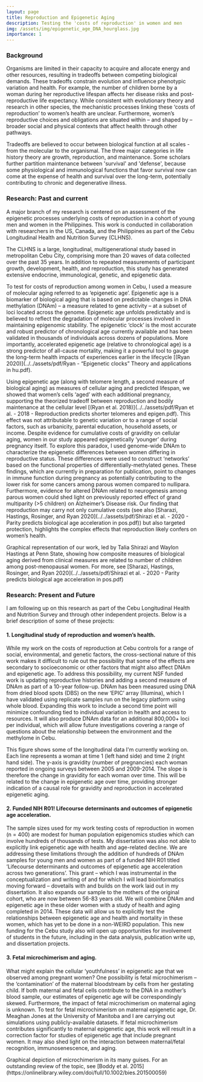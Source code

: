 ```yaml
---
layout: page
title: Reproduction and Epigenetic Aging
description: Testing the 'costs of reproduction' in women and men
img: /assets/img/epigenetic_age_DNA_hourglass.jpg
importance: 1
---
```

### Background 

Organisms are limited in their capacity to acquire and allocate energy and other resources, resulting in tradeoffs between competing biological demands. These tradeoffs constrain evolution and influence phenotypic variation and health. For example, the number of children borne by a woman during her reproductive lifespan affects her disease risks and post-reproductive life expectancy. While consistent with evolutionary theory and research in other species, the mechanistic processes linking these ‘costs of reproduction’ to women’s health are unclear. Furthermore, women’s reproductive choices and obligations are situated within – and shaped by – broader social and physical contexts that affect health through other pathways. 

<div class="row">
    <div class="col-sm mt-3 mt-md-0">
        <img class="img-fluid rounded z-depth-1" src="{{ '/assets/img/tradeoffs.jpg' | relative_url }}" alt="" title="example image"/>
    </div>
</div>
<div class="caption">
    Tradeoffs are believed to occur between biological function at all scales - from the molecular to the organismal. The three major categories in life history theory are growth, reproduction, and maintenance. Some scholars further partition maintenance between 'survival' and 'defense', because some physiological and immunological functions that favor survival now can come at the expense of health and survival over the long-term, potentially contributing to chronic and degenerative illness.
</div>


### Research: Past and current

A major branch of my research is centered on an assessment of the epigenetic processes underlying costs of reproduction in a cohort of young men and women in the Philippines. This work is conducted in collaboration with researchers in the US, Canada, and the Philippines as part of the Cebu Longitudinal Health and Nutrition Survey (CLHNS). 

<div class="row">
    <div class="col-sm mt-3 mt-md-0">
        <img class="img-fluid rounded z-depth-1" src="{{ '/assets/img/Cebu_(city)_Banner.jpg' | relative_url }}" alt="" title="example image"/>
    </div>
</div>
<div class="caption">
The CLHNS is a large, longitudinal, multigenerational study based in metropolitan Cebu City, comprising more than 20 waves of data collected over the past 35 years. In addition to repeated measurements of participant growth, development, health, and reproduction, this study has generated extensive endocrine, immunological, genetic, and epigenetic data. 
</div>


To test for costs of reproduction among women in Cebu, I used a measure of molecular aging referred to as ‘epigenetic age’. Epigenetic age is a biomarker of biological aging that is based on predictable changes in DNA methylation (DNAm) – a measure related to gene activity – at a subset of loci located across the genome. Epigenetic age unfolds predictably and is believed to reflect the degradation of molecular processes involved in maintaining epigenomic stability. The epigenetic ‘clock’ is the most accurate and robust predictor of chronological age currently available and has been validated in thousands of individuals across dozens of populations. More importantly, accelerated epigenetic age (relative to chronological age) is a strong predictor of all-cause mortality, making it a powerful tool to gauge the long-term health impacts of experiences earlier in the lifecycle [(Ryan 2020)](../../assets/pdf/Ryan - “Epigenetic clocks” Theory and applications in hu.pdf).


Using epigenetic age (along with telomere length, a second measure of biological aging) as measures of cellular aging and predicted lifespan, we showed that women’s cells ‘aged’ with each additional pregnancy, supporting the theorized tradeoff between reproduction and bodily maintenance at the cellular level [(Ryan et al. 2018)](../../assets/pdf/Ryan et al. - 2018 - Reproduction predicts shorter telomeres and epigen.pdf). This effect was not attributable to genetic variation or to a range of social factors, such as urbanicity, parental education, household assets, or income. Despite evidence for cumulative costs of gravidity on cellular aging, women in our study appeared epigenetically ‘younger’ during pregnancy itself. To explore this paradox, I used genome-wide DNAm to characterize the epigenetic differences between women differing in reproductive status. These differences were used to construct ‘networks’ based on the functional properties of differentially-methylated genes. These findings, which are currently in preparation for publication, point to changes in immune function during pregnancy as potentially contributing to the lower risk for some cancers among parous women compared to nullipara. Furthermore, evidence for altered DNAm related to neurogenesis among parous women could shed light on previously reported effect of grand multiparity (>5 children) on Alzheimer’s Disease risk. Our finding that reproduction may carry not only cumulative costs (see also [Sharazi, Hastings, Rosinger, and Ryan 2020](../../assets/pdf/Shirazi et al. - 2020 - Parity predicts biological age acceleration in pos.pdf)) but also targeted protection, highlights the complex effects that reproduction likely confers on women’s health.

<div class="row">
    <div class="row justify-content-sm-center">
        <img class="img-fluid rounded z-depth-1" src="{{ '/assets/img/CoR_Composite_Measures.jpg' | relative_url }}" alt="" title="example image"/>
    </div>
</div>
<div class="caption">
Graphical representation of our work, led by Talia Shirazi and Waylon Hastings at Penn State, showing how composite measures of biological aging derived from clinical measures are related to number of children among post-menopausal women. For more, see [Sharazi, Hastings, Rosinger, and Ryan 2020](../../assets/pdf/Shirazi et al. - 2020 - Parity predicts biological age acceleration in pos.pdf)
</div>

### Research: Present and Future

I am following up on this research as part of the Cebu Longitudinal Health and Nutrition Survey and through other independent projects. Below is a brief description of some of these projects:

#### 1. __Longitudinal study of reproduction and women’s health.__

While my work on the costs of reproduction at Cebu controls for a range of social, environmental, and genetic factors, the cross-sectional nature of this work makes it difficult to rule out the possibility that some of the effects are secondary to socioeconomic or other factors that might also affect DNAm and epigenetic age. To address this possibility, my current NSF funded work is updating reproductive histories and adding a second measure of DNAm as part of a 10-year follow-up. DNAm has been measured using DNA from dried blood spots (DBS) on the new ‘EPIC’ array (Illumina), which I have validated using replicate samples run on the legacy platform using whole blood. Expanding this work to include a second time point will minimize confounding tied to individual variation in health and access to resources. It will also produce DNAm data for an additional 800,000+ loci per individual, which will allow future investigations covering a range of questions about the relationship between the environment and the methylome in Cebu.

<div class="row">
    <div class="mx-auto" style="width: 500px">
        <img class="img-fluid rounded z-depth-1" src="{{ '/assets/img/CoR_Longitudinal.jpg' | relative_url }}" alt="" title="example image"/>
    </div>
</div>
<div class="caption">
This figure shows some of the longitudinal data I'm currently working on. Each line represents a woman at time 1 (left hand side) and time 2 (right hand side). The y-axis is gravidity (number of pregnancies) each woman reported in ongoing surveys between 2005 and 2009-2014. The slope is therefore the change in gravidity for each woman over time. This will be related to the change in epigenetic age over time, providing stronger indication of a causal role for gravidity and reproduction in accelerated epigenetic aging. 
</div>

#### 2. Funded NIH R01! Lifecourse determinants and outcomes of epigenetic age acceleration.

The sample sizes used for my work testing costs of reproduction in women (n = 400) are modest for human population epigenomics studies which can involve hundreds of thousands of tests. My dissertation was also not able to explicitly link epigenetic age with health and age-related decline. We are addressing these limitations through the addition of hundreds of DNAm samples for young men and women as part of a funded NIH R01 titled ‘Lifecourse determinants and outcomes of epigenetic age acceleration across two generations’. This grant – which I was instrumental in the conceptualization and writing of and for which I will lead bioinformatics moving forward – dovetails with and builds on the work laid out in my dissertation. It also expands our sample to the mothers of the original cohort, who are now between 56-83 years old. We will combine DNAm and epigenetic age in these older women with a study of health and aging completed in 2014. These data will allow us to explicitly test the relationships between epigenetic age and health and mortality in these women, which has yet to be done in a non-WEIRD population. This new funding for the Cebu study also will open up opportunities for involvement of students in the future, including in the data analysis, publication write up, and dissertation projects.

#### 3. __Fetal microchimerism and aging.__ 

What might explain the cellular ‘youthfulness’ in epigenetic age that we observed among pregnant women? One possibility is fetal microchimerism – the ‘contamination’ of the maternal bloodstream by cells from her gestating child. If both maternal and fetal cells contribute to the DNA in a mother’s blood sample, our estimates of epigenetic age will be correspondingly skewed. Furthermore, the impact of fetal microchimerism on maternal aging is unknown. To test for fetal microchimerism on maternal epigenetic age, Dr. Meaghan Jones at the University of Manitoba and I are carrying out simulations using publicly-available datasets. If fetal microchimerism contributes significantly to maternal epigenetic age, this work will result in a correction factor for studies of epigenetic age that include pregnant women. It may also shed light on the interaction between maternal/fetal recognition, immunosenescence, and aging.

<div class="row">
    <div class="row justify-content-sm-center">
        <img class="img-fluid rounded z-depth-1" src="{{ '/assets/img/microchimerism.jpg' | relative_url }}" alt="" title="example image"/>
    </div>
</div>
<div class="caption">
Graphical depiction of microchimerism in its many guises. For an outstanding review of the topic, see [Boddy et al. 2015](https://onlinelibrary.wiley.com/doi/full/10.1002/bies.201500059)
</div>